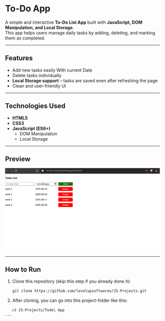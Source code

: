 # To-Do App   

A simple and interactive **To-Do List App** built with **JavaScript, DOM Manipulation, and Local Storage**.  
This app helps users manage daily tasks by adding, deleting, and marking them as completed.  

---

##  Features  

- Add new tasks easily  With current Date 
- Delete tasks individually  
- **Local Storage support** – tasks are saved even after refreshing the page  
- Clean and user-friendly UI  

---

##  Technologies Used  

- **HTML5**  
- **CSS3**  
- **JavaScript (ES6+)**  
  - DOM Manipulation  
  - Local Storage  

---

##  Preview

![Todo App Screenshot](./ShTodo.png)

---

##  How to Run  

1. Clone this repository (skip this step if you already done it):  
   ```bash
   git clone https://github.com/levelupsoftwares/JS-Projects.git
2. After cloning, you can go into this project-folder like this:
  ```bash
     cd JS-Projects/Todo\ App
---

